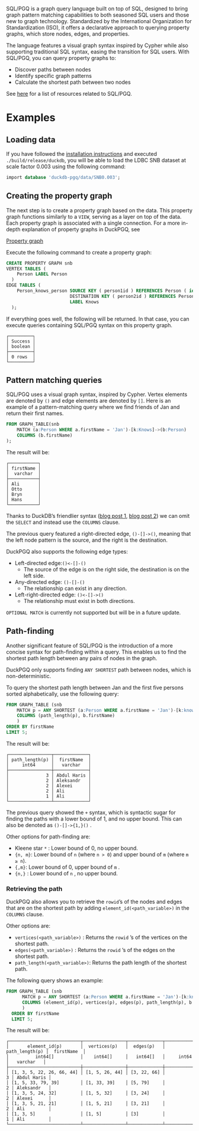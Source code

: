 SQL/PGQ is a graph query language built on top of SQL, designed to bring graph pattern matching capabilities to both seasoned SQL users and those new to graph technology. Standardized by the International Organization for Standardization (ISO), it offers a declarative approach to querying property graphs, which store nodes, edges, and properties.

The language features a visual graph syntax inspired by Cypher while also supporting traditional SQL syntax, easing the transition for SQL users. With SQL/PGQ, you can query property graphs to:
- Discover paths between nodes
- Identify specific graph patterns
- Calculate the shortest path between two nodes

See [here](https://github.com/szarnyasg/gql-sql-pgq-pointers) for a list of resources related to SQL/PGQ.

# Examples

## Loading data

If you have followed the [installation instructions](https://www.notion.so/Loading-DuckPGQ-29eda93a97b140e1861614cce1f5498c?pvs=21) and executed `./build/release/duckdb`, you will be able to load the LDBC SNB dataset at scale factor 0.003 using the following command:

```sql
import database 'duckdb-pgq/data/SNB0.003';
```

## Creating the property graph

The next step is to create a property graph based on the data. This property graph functions similarly to a `VIEW`, serving as a layer on top of the data. Each property graph is associated with a single connection. For a more in-depth explanation of property graphs in DuckPGQ, see 

[Property graph](https://www.notion.so/Property-graph-05c1dffe3f2547f0abfa3ea5a2b4eae1?pvs=21)

Execute the following command to create a property graph: 

```sql
CREATE PROPERTY GRAPH snb
VERTEX TABLES (
    Person LABEL Person
  )
EDGE TABLES (
    Person_knows_person SOURCE KEY ( person1id ) REFERENCES Person ( id )
                        DESTINATION KEY ( person2id ) REFERENCES Person ( id )
                        LABEL Knows
  );
```

If everything goes well, the following will be returned. In that case, you can execute queries containing SQL/PGQ syntax on this property graph.
```
┌─────────┐
│ Success │
│ boolean │
├─────────┤
│ 0 rows  │
└─────────┘
```

## Pattern matching queries

SQL/PGQ uses a visual graph syntax, inspired by Cypher. Vertex elements are denoted by `()` and edge elements are denoted by `[]`. Here is an example of a pattern-matching query where we find friends of Jan and return their first names.

```sql
FROM GRAPH_TABLE(snb
	MATCH (a:Person WHERE a.firstName = 'Jan')-[k:Knows]->(b:Person)
	COLUMNS (b.firstName)
); 
```

The result will be: 

``` { .yaml .no-copy }
┌───────────┐
│ firstName │
│  varchar  │
├───────────┤
│ Ali       │
│ Otto      │
│ Bryn      │
│ Hans      │
└───────────┘
```

Thanks to DuckDB’s friendlier syntax ([blog post 1](https://duckdb.org/2022/05/04/friendlier-sql.html), [blog post 2](https://duckdb.org/2023/08/23/even-friendlier-sql.html)) we can omit the `SELECT` and instead use the `COLUMNS` clause. 

The previous query featured a right-directed edge, `()-[]->()`, meaning that the left node pattern is the source, and the right is the destination. 

DuckPGQ also supports the following edge types:

- Left-directed edge:`()<-[]-()`
    - The source of the edge is on the right side, the destination is on the left side.
- Any-directed edge: `()-[]-()`
    - The relationship can exist in any direction.
- Left-right-directed edge: `()<-[]->()`
    - The relationship must exist in both directions.

`OPTIONAL MATCH` is currently not supported but will be in a future update.

## Path-finding
Another significant feature of SQL/PGQ is the introduction of a more concise syntax for path-finding within a query. This enables us to find the shortest path length between any pairs of nodes in the graph.

DuckPGQ only supports finding `ANY SHORTEST` path between nodes, which is non-deterministic.

To query the shortest path length between Jan and the first five persons sorted alphabetically, use the following query:

``` sql
FROM GRAPH_TABLE (snb
    MATCH p = ANY SHORTEST (a:Person WHERE a.firstName = 'Jan')-[k:knows]-> +(b:Person)
    COLUMNS (path_length(p), b.firstName)
    )
ORDER BY firstName
LIMIT 5;
```

The result will be: 

``` { .yaml .no-copy }
┌────────────────┬─────────────┐
│ path_length(p) │  firstName  │
│     int64      │   varchar   │
├────────────────┼─────────────┤
│              3 │ Abdul Haris │
│              2 │ Aleksandr   │
│              2 │ Alexei      │
│              2 │ Ali         │
│              1 │ Ali         │
└────────────────┴─────────────┘
```

The previous query showed the `+` syntax, which is syntactic sugar for finding the paths with a lower bound of 1, and no upper bound. This can also be denoted as `()-[]->{1,}()` .

Other options for path-finding are: 

- Kleene star `*` : Lower bound of 0, no upper bound.
- `{n, m}`: Lower bound of `n` (where `n > 0`) and upper bound of `m` (where `m ≥ n`).
- `{,m}`: Lower bound of 0, upper bound of `m` .
- `{n,}` : Lower bound of `n` , no upper bound.

### Retrieving the path

DuckPGQ also allows you to retrieve the `rowid`’s of the nodes and edges that are on the shortest path by adding `element_id(<path_variable>)` in the `COLUMNS` clause. 

Other options are: 

- `vertices(<path_variable>)` : Returns the `rowid` ’s of the vertices on the shortest path.
- `edges(<path_variable>)` : Returns the `rowid` ’s of the edges on the shortest path.
- `path_length(<path_variable>)`: Returns the path length of the shortest path.

The following query shows an example:

``` sql
FROM GRAPH_TABLE (snb
      MATCH p = ANY SHORTEST (a:Person WHERE a.firstName = 'Jan')-[k:knows]-> +(b:Person)
      COLUMNS (element_id(p), vertices(p), edges(p), path_length(p), b.firstName)
      )
  ORDER BY firstName
  LIMIT 5;
```

The result will be: 

``` { .yaml .no-copy }
┌───────────────────────────┬────────────────┬─────────────┬────────────────┬─────────────┐
│       element_id(p)       │  vertices(p)   │  edges(p)   │ path_length(p) │  firstName  │
│          int64[]          │    int64[]     │   int64[]   │     int64      │   varchar   │
├───────────────────────────┼────────────────┼─────────────┼────────────────┼─────────────┤
│ [1, 3, 5, 22, 26, 66, 44] │ [1, 5, 26, 44] │ [3, 22, 66] │              3 │ Abdul Haris │
│ [1, 5, 33, 79, 39]        │ [1, 33, 39]    │ [5, 79]     │              2 │ Aleksandr   │
│ [1, 3, 5, 24, 32]         │ [1, 5, 32]     │ [3, 24]     │              2 │ Alexei      │
│ [1, 3, 5, 21, 21]         │ [1, 5, 21]     │ [3, 21]     │              2 │ Ali         │
│ [1, 3, 5]                 │ [1, 5]         │ [3]         │              1 │ Ali         │
└───────────────────────────┴────────────────┴─────────────┴────────────────┴─────────────┘
```